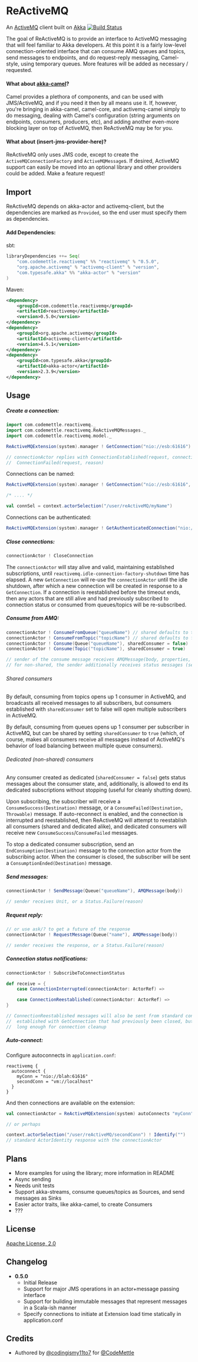 ReActiveMQ
==========

An [ActiveMQ](http://activemq.apache.org) client built on [Akka](http://akka.io)
[![Build Status](https://travis-ci.org/CodeMettle/reactivemq.svg?branch=master)](https://travis-ci.org/CodeMettle/reactivemq)

The goal of ReActiveMQ is to provide an interface to ActiveMQ messaging that will feel familiar to Akka developers. At this point it is a fairly low-level connection-oriented interface that can consume AMQ queues and topics, send messages to endpoints, and do request-reply messaging, Camel-style, using temporary queues. More features will be added as necessary / requested.

#### What about [akka-camel](http://doc.akka.io/docs/akka/snapshot/scala/camel.html)?

Camel provides a plethora of components, and can be used with JMS/ActiveMQ, and if you need it then by all means use it. If, however, you're bringing in akka-camel, camel-core, and activemq-camel simply to do messaging, dealing with Camel's configuration (string arguments on endpoints, consumers, producers, etc), and adding another even-more blocking layer on top of ActiveMQ, then ReActiveMQ may be for you.

#### What about (insert-jms-provider-here)?

ReActiveMQ only uses JMS code, except to create the `ActiveMQConnectionFactory` and `ActiveMQMessage`s. If desired, ActiveMQ support can easily be moved into an optional library and other providers could be added. Make a feature request!


Import
------

ReActiveMQ depends on akka-actor and activemq-client, but the dependencies are marked as `Provided`, so the end user must specify them as dependencies.

#### Add Dependencies:

sbt:

```scala
libraryDependencies ++= Seq(
    "com.codemettle.reactivemq" %% "reactivemq" % "0.5.0",
    "org.apache.activemq" % "activemq-client" % "version",
    "com.typesafe.akka" %% "akka-actor" % "version"
)
```

Maven:

```xml
<dependency>
    <groupId>com.codemettle.reactivemq</groupId>
    <artifactId>reactivemq</artifactId>
    <version>0.5.0</version>
</dependency>
<dependency>
    <groupId>org.apache.activemq</groupId>
    <artifactId>activemq-client</artifactId>
    <version>4.5.1</version>
</dependency>
<dependency>
    <groupId>com.typesafe.akka</groupId>
    <artifactId>akka-actor</artifactId>
    <version>2.3.9</version>
</dependency>
```


Usage
-----

##### Create a connection:

```scala
import com.codemettle.reactivemq._
import com.codemettle.reactivemq.ReActiveMQMessages._
import com.codemettle.reactivemq.model._

ReActiveMQExtension(system).manager ! GetConnection("nio://esb:61616")

// connectionActor replies with ConnectionEstablished(request, connectionActor) or
//  ConnectionFailed(request, reason)
```

Connections can be named:

```scala
ReActiveMQExtension(system).manager ! GetConnection("nio://esb:61616", Some("myName"))

/* .... */

val connSel = context.actorSelection("/user/reActiveMQ/myName")
```

Connections can be authenticated:

```scala
ReActiveMQExtension(system).manager ! GetAuthenticatedConnection("nio://esb:61616", "user", "pass")
```

##### Close connections:

```scala
connectionActor ! CloseConnection
```

The `connectionActor` will stay alive and valid, maintaining established subscriptions, until `reactivemq.idle-connection-factory-shutdown` time has elapsed. A new `GetConnection` will re-use the `connectionActor` until the idle shutdown, after which a new connection will be created in response to a `GetConnection`. If a connection is reestablished before the timeout ends, then any actors that are still alive and had previously subscribed to connection status or consumed from queues/topics will be re-subscribed.

##### Consume from AMQ:

```scala
connectionActor ! ConsumeFromQueue("queueName") // shared defaults to true, but can be overridden
connectionActor ! ConsumeFromTopic("topicName") // shared defaults to false, but can be overridden
connectionActor ! Consume(Queue("queueName"), sharedConsumer = false)
connectionActor ! Consume(Topic("topicName"), sharedConsumer = true)

// sender of the consume message receives AMQMessage(body, properties, headers) messages
// for non-shared, the sender additionally receives status messages (see below)
```

###### Shared consumers

By default, consuming from topics opens up 1 consumer in ActiveMQ, and broadcasts all received messages to all subscribers, but consumers established with `sharedConsumer` set to false will open multiple subscribers in ActiveMQ.

By default, consuming from queues opens up 1 consumer per subscriber in ActiveMQ, but can be shared by setting `sharedConsumer` to `true` (which, of course, makes all consumers receive all messages instead of ActiveMQ's behavior of load balancing between multiple queue consumers).

###### Dedicated (non-shared) consumers

Any consumer created as dedicated (`sharedConsumer = false`) gets status messages about the consumer state, and, additionally, is allowed to end its dedicated subscriptions without stopping (useful for cleanly shutting down).

Upon subscribing, the subscriber will receive a `ConsumeSuccess(Destination)` message, or a `ConsumeFailed(Destination, Throwable)` message. If auto-reconnect is enabled, and the connection is interrupted and reestablished, then ReActiveMQ will attempt to reestablish all consumers (shared and dedicated alike), and dedicated consumers will receive new `ConsumeSuccess`/`ConsumeFailed` messages.

To stop a dedicated consumer subscription, send an `EndConsumption(Destination)` message to the connection actor from the subscribing actor. When the consumer is closed, the subscriber will be sent a `ConsumptionEnded(Destination)` message.

##### Send messages:

```scala
connectionActor ! SendMessage(Queue("queueName"), AMQMessage(body))

// sender receives Unit, or a Status.Failure(reason)
```

##### Request reply:

```scala
// or use ask/? to get a future of the response
connectionActor ! RequestMessage(Queue("name"), AMQMessage(body))

// sender receives the response, or a Status.Failure(reason)
```

##### Connection status notifications:

```scala
connectionActor ! SubscribeToConnectionStatus

def receive = {
    case ConnectionInterrupted(connectionActor: ActorRef) =>

    case ConnectionReestablished(connectionActor: ActorRef) =>
}

// ConnectionReestablished messages will also be sent from standard connections newly
//  established with GetConnection that had previously been closed, but not closed
//  long enough for connection cleanup
```

##### Auto-connect:

Configure autoconnects in `application.conf`:

```
reactivemq {
  autoconnect {
    myConn = "nio://blah:61616"
    secondConn = "vm://localhost"
  }
}
```

And then connections are available on the extension:

```scala
val connectionActor = ReActiveMQExtension(system) autoConnects "myConn"

// or perhaps

context.actorSelection("/user/reActiveMQ/secondConn") ! Identify("")
// standard ActorIdentity response with the connectionActor
```

Plans
-----

* More examples for using the library; more information in README
* Async sending
* Needs unit tests
* Support akka-streams, consume queues/topics as Sources, and send messages as Sinks
* Easier actor traits, like akka-camel, to create Consumers
* ???


License
-------

[Apache License, 2.0](http://www.apache.org/licenses/LICENSE-2.0.html)


Changelog
---------

* **0.5.0**
  * Initial Release
  * Support for major JMS operations in an actor+message passing interface
  * Support for building immutable messages that represent messages in a Scala-ish manner
  * Specify connections to initiate at Extension load time statically in application.conf

Credits
-------
* Authored by [@codingismy11to7](https://github.com/codingismy11to7) for [@CodeMettle](https://github.com/CodeMettle)
